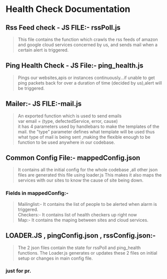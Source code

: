 # Health Check Documentation

## __Rss Feed check__ - JS FILE:- rssPoll.js
>This file contains the function which crawls the rss
> feeds of amazon and google cloud services concerned 
>by us, and sends mail when a certain alert is triggered.

## __Ping Health Check__ - JS File:- ping_health.js
>Pings our websites,apis or instances continuously…if
> unable to get ping packets back for over a duration
> of time (decided by us),alert will be triggered.

## __Mailer__:- JS FILE:-mail.js
>An exported function which is used to send emails<br>
var email = (type, defectedService, error, cause)<br>
>it has 4 parameters used by handlebars to make the templates of the mail. 
>the "type" parameter defines what template will be used thus what type of mail is being sent ,making the
> flexible enough to be function to be used anywhere in our codebase.

## __Common Config File__:- mappedConfig.json
>It contains all the initial config for the whole codebase ,all other json files are generated this file using loader.js 
>This makes it also maps the services with our sites to know the cause of site being down.

### Fields in mappedConfig:-
>Mailinglist:- It contains the list of people to be alerted when alarm is triggered.<br>
>Checkers:- It contains list of health checkers up right now<br>
>Map:- It contains the maping between sites and cloud services.<br>

## __LOADER.JS , pingConfig.json , rssConfig.json:-__
>The 2 json files contain the state for rssPoll and ping_health functions. The Loader.js generates or updates these 2 files on initial setup or changes in main config file.


### just for pr.
